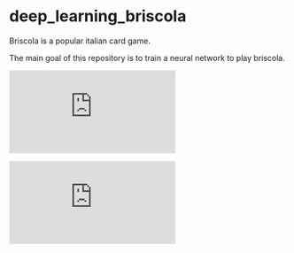 # deep_learning_briscola

Briscola is a popular italian card game. 

The main goal of this repository is to train a neural network to play briscola.

![equation](http://www.sciweavers.org/tex2img.php?eq=1%2Bsin%28mc%5E2%29&bc=White&fc=Black&im=jpg&fs=12&ff=arev&edit=)

![equation](http://www.sciweavers.org/tex2img.php?eq=%5Cfrac%7B%5Csigma%7D%7B%5Cmu%7D)
